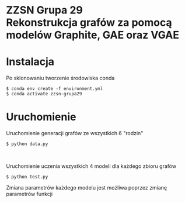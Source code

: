 # ZZSN Grupa 29<br>Rekonstrukcja grafów za pomocą modelów Graphite, GAE oraz VGAE

# Instalacja
Po sklonowaniu tworzenie środowiska conda

```
$ conda env create -f environment.yml
$ conda activate zzsn-grupa29
```

# Uruchomienie
Uruchomienie generacji grafów ze wszystkich 6 "rodzin"

```
$ python data.py
```

<br>

Uruchomienie uczenia wszystkich 4 modeli dla każdego zbioru grafów

```
$ python test.py
```
Zmiana parametrów każdego modelu jest możliwa poprzez zmianę parametrów funkcji
